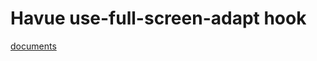 # Havue use-full-screen-adapt hook

[documents](https://happypedestrian.github.io/havue/solutions/full-screen-adapt.html)
